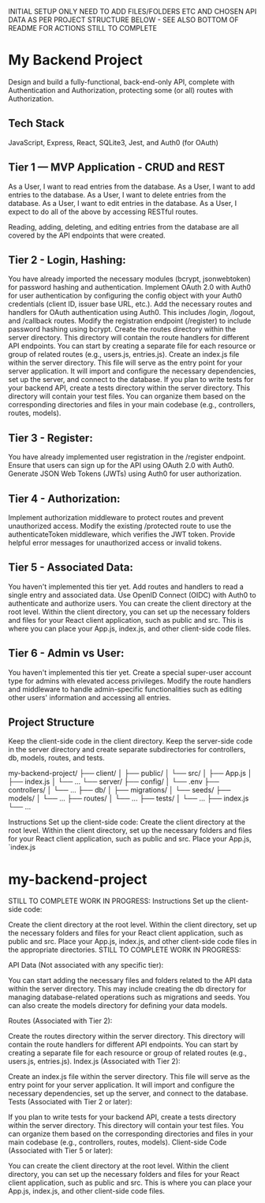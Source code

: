 INITIAL SETUP ONLY NEED TO ADD FILES/FOLDERS ETC AND CHOSEN API DATA AS PER PROJECT STRUCTURE BELOW - SEE ALSO BOTTOM OF README FOR ACTIONS STILL TO COMPLETE

# My Backend Project

Design and build a fully-functional, back-end-only API, complete with Authentication and Authorization, protecting some (or all) routes with Authorization.

## Tech Stack

JavaScript, Express, React, SQLite3, Jest, and Auth0 (for OAuth)

## Tier 1 — MVP Application - CRUD and REST

As a User, I want to read entries from the database.
As a User, I want to add entries to the database.
As a User, I want to delete entries from the database.
As a User, I want to edit entries in the database.
As a User, I expect to do all of the above by accessing RESTful routes.

Reading, adding, deleting, and editing entries from the database are all covered by the API endpoints that were created.

## Tier 2 - Login, Hashing:

You have already imported the necessary modules (bcrypt, jsonwebtoken) for password hashing and authentication.
Implement OAuth 2.0 with Auth0 for user authentication by configuring the config object with your Auth0 credentials (client ID, issuer base URL, etc.).
Add the necessary routes and handlers for OAuth authentication using Auth0. This includes /login, /logout, and /callback routes.
Modify the registration endpoint (/register) to include password hashing using bcrypt.
Create the routes directory within the server directory. This directory will contain the route handlers for different API endpoints. You can start by creating a separate file for each resource or group of related routes (e.g., users.js, entries.js).
Create an index.js file within the server directory. This file will serve as the entry point for your server application. It will import and configure the necessary dependencies, set up the server, and connect to the database.
If you plan to write tests for your backend API, create a tests directory within the server directory. This directory will contain your test files. You can organize them based on the corresponding directories and files in your main codebase (e.g., controllers, routes, models).

## Tier 3 - Register:

You have already implemented user registration in the /register endpoint.
Ensure that users can sign up for the API using OAuth 2.0 with Auth0.
Generate JSON Web Tokens (JWTs) using Auth0 for user authorization.

## Tier 4 - Authorization:

Implement authorization middleware to protect routes and prevent unauthorized access.
Modify the existing /protected route to use the authenticateToken middleware, which verifies the JWT token.
Provide helpful error messages for unauthorized access or invalid tokens.

## Tier 5 - Associated Data:

You haven't implemented this tier yet.
Add routes and handlers to read a single entry and associated data.
Use OpenID Connect (OIDC) with Auth0 to authenticate and authorize users.
You can create the client directory at the root level. Within the client directory, you can set up the necessary folders and files for your React client application, such as public and src. This is where you can place your App.js, index.js, and other client-side code files.

## Tier 6 - Admin vs User:

You haven't implemented this tier yet.
Create a special super-user account type for admins with elevated access privileges.
Modify the route handlers and middleware to handle admin-specific functionalities such as editing other users' information and accessing all entries.

## Project Structure

Keep the client-side code in the client directory.
Keep the server-side code in the server directory and create separate subdirectories for controllers, db, models, routes, and tests.

my-backend-project/
├── client/
│ ├── public/
│ └── src/
│ ├── App.js
│ ├── index.js
│ └── ...
└── server/
├── config/
│ └── .env
├── controllers/
│ └── ...
├── db/
│ ├── migrations/
│ └── seeds/
├── models/
│ └── ...
├── routes/
│ └── ...
├── tests/
│ └── ...
├── index.js
└── ...

Instructions
Set up the client-side code:
Create the client directory at the root level.
Within the client directory, set up the necessary folders and files for your React client application, such as public and src.
Place your App.js, `index.js

# my-backend-project

STILL TO COMPLETE WORK IN PROGRESS:
Instructions
Set up the client-side code:

Create the client directory at the root level.
Within the client directory, set up the necessary folders and files for your React client application, such as public and src.
Place your App.js, index.js, and other client-side code files in the appropriate directories.
STILL TO COMPLETE WORK IN PROGRESS:

API Data (Not associated with any specific tier):

You can start adding the necessary files and folders related to the API data within the server directory. This may include creating the db directory for managing database-related operations such as migrations and seeds. You can also create the models directory for defining your data models.

Routes (Associated with Tier 2):

Create the routes directory within the server directory. This directory will contain the route handlers for different API endpoints. You can start by creating a separate file for each resource or group of related routes (e.g., users.js, entries.js).
Index.js (Associated with Tier 2):

Create an index.js file within the server directory. This file will serve as the entry point for your server application. It will import and configure the necessary dependencies, set up the server, and connect to the database.
Tests (Associated with Tier 2 or later):

If you plan to write tests for your backend API, create a tests directory within the server directory. This directory will contain your test files. You can organize them based on the corresponding directories and files in your main codebase (e.g., controllers, routes, models).
Client-side Code (Associated with Tier 5 or later):

You can create the client directory at the root level. Within the client directory, you can set up the necessary folders and files for your React client application, such as public and src. This is where you can place your App.js, index.js, and other client-side code files.

